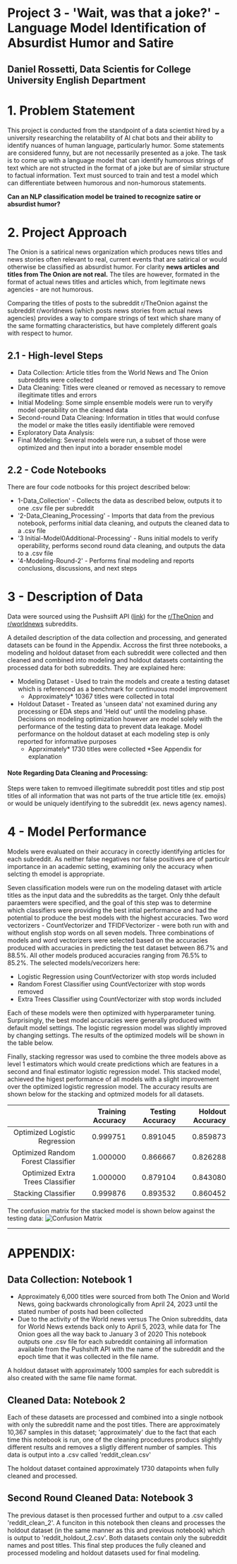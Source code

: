 # Project 3 - 'Wait, was that a joke?' - Language Model Identification of Absurdist Humor and Satire
## Daniel Rossetti, Data Scientis for College University English Department

# 1. Problem Statement
This project is conducted from the standpoint of a data scientist hired by a university researching the relatability of AI chat bots and their ability to identify nuances of human language, particularly humor.  Some statements are considered funny, but are not necessarily presented as a joke.  The task is to come up with a language model that can identify humorous strings of text which are not structed in the format of a joke but are of similar structure to factual information.  Text must sourced to train and test a model which can differentiate between humorous and non-humorous statements.

**Can an NLP classification model be trained to recognize satire or absurdist humor?**

# 2. Project Approach
The Onion is a satirical news organization which produces news titles and news stories often relevant to real, current events that are satirical or would otherwise be classified as absurdist humor.  For clarity **news articles and titles from The Onion are not real.**  The tiles are however, formated in the format of actual news titles and articles which, from legitimate news agencies - are not humorous.

Comparing the titles of posts to the subreddit r/TheOnion against the subreddit r/worldnews (which posts news stories from actual news agencies) provides a way to compare strings of text which share many of the same formatting characteristics, but have completely different goals with respect to humor.

## 2.1 - High-level Steps
* Data Collection: Article titles from the World News and The Onion subreddits were collected
* Data Cleaning:  Titles were cleaned or removed as necessary to remove illegitimate titles and errors 
* Initial Modeling:  Some simple ensemble models were run to veryify model operability on the cleaned data
* Second-round Data Cleaning:  Information in titles that would confuse the model or make the titles easily identifiable were removed
* Exploratory Data Analysis:   
* Final Modeling:  Several models were run, a subset of those were optimized and then input into a borader ensemble model

## 2.2 - Code Notebooks
There are four code notbooks for this project described below:
* 1-Data_Collection' - Collects the data as described below, outputs it to one .csv file per subreddit
* '2-Data_Cleaning_Processing' - Imports that data from the previous notebook, performs initial data cleaning, and outputs the cleaned data to a .csv file
* '3 Initial-Model0Additional-Processing' - Runs initial models to verify operability, performs second round data cleaning, and outputs the data to a .csv file
* '4-Modeling-Round-2' - Performs final modeling and reports conclusions, discussions, and next steps

# 3 - Description of Data
Data were sourced using the Pushsiift API ([link](https://github.com/pushshift/api)) for the [r/TheOnion](https://www.reddit.com/r/TheOnion/) and [r/worldnews](https://www.reddit.com/r/worldnews/) subreddits.

A detailed description of the data collection and processing, and generated datasets can be found in the Appendix.  Accross the first three notebooks, a modeling and holdout dataset from each subreddit were collected and then cleaned and combined into modeling and holdout datasets containting the processed data for both subreddits.  They are explained here:
* Modeling Dataset - Used to train the models and create a testing dataset which is referenced as a benchmark for continuous model improvement
    * Approximately* 10367 titles were collected in total
* Holdout Dataset - Treated as 'unseen data' not examined during any processing or EDA steps and 'Held out' until the modeling phase.  Decisions on modeling optimization however are model solely with the performance of the testing data to prevent data leakage.  Model performance on the holdout dataset at each modeling step is only reported for informative purposes
    * Apprximately* 1730 titles were collected
\*See Appendix for explanation

#### Note Regarding Data Cleaning and Processing:
Steps were taken to remvoed illegitimate subreddit post titles and stip post titles of all information that was not parts of the true article title (ex. emojis) or would be uniquely identifying to the subreddit (ex. news agency names).

# 4 - Model Performance
Models were evaluated on their accuracy in corectly identifying articles for each subreddit.  As neither false negatives nor false positives are of particulr importance in an academic setting, examining only the accuracy when selcting th emodel is appropriate.

Seven classification models were run on the modeling dataset with article titles as the input data and the subreddits as the target.  Only thhe default paraemters were specified, and the goal of this step was to determine which classifiers were providing the best intial performance and had the potential to produce the best models with the highest accuracies. Two word vectorizers - CountVectorizer and TFIDFVectorizer - were both run with and without english stop words on all seven models.  Three combinations of models and word vectorizers were selected based on the accuracies produced with accuracies in predicting the test dataset between 86.7% and 88.5%.  All other models produced accuracies ranging from 76.5% to 85.2%.  The selected models/vecorizers here:
* Logistic Regression using CountVectorizer with stop words included
* Random Forest Classifier using CountVectorizer with stop words removed
* Extra Trees Classifier using CountVectorizer with stop words included

Each of these models were then optimized with hyperparameter tuning.  Surprisingly, the best model accuracies were generally produced with default model settings.  The logistic regression model was slightly improved by changing settings.  The results of the optimized models will be shown in the table below.

Finally, stacking regressor was used to combine the three models above as level 1 estimators which would create predictions which are features in a second and final estimator logistic regression model.  This stacked model, achieved the higest performance of all models with a slight improvement over the optimized logistic regression model.  The accuracy results are shown below for the stacking and optmized models for all datasets.

|                                    | Training Accuracy | Testing Accuracy | Holdout Accuracy |
|-----------------------------------:|------------------:|-----------------:|-----------------:|
|      Optimized Logistic Regression |          0.999751 |         0.891045 |         0.859873 |
| Optimized Random Forest Classifier |          1.000000 |         0.866667 |         0.826288 |
|   Optimized Extra Trees Classifier |          1.000000 |         0.879104 |         0.843080 |
|                Stacking Classifier |          0.999876 |         0.893532 |         0.860452 |


The confusion matrix for the stacked model is shown below against the testing data:
![Confusion Matrix](images/conf_matrix_stack.png)





---
# APPENDIX:
## Data Collection:  Notebook 1
* Approximately 6,000 titles were sourced from both The Onion and World News, going backwards chronologically from April 24, 2023 until the stated number of posts had been collected
* Due to the activity of the World news versus The Onion subreddits, data for World News extends back only to April 5, 2023, while data for The Onion goes all the way back to January 3 of 2020
This notebook outputs one .csv file for each subreddit containing all information available from the Pushshift API with the name of the subreddit and the epoch time that it was collected in the file name.

A holdout dataset with approximately 1000 samples for each subreddit is also created with the same file name format.

## Cleaned Data:  Notebook 2
Each of these datasets are processed and combined into a single notbook with only the subreddit name and the post titles.  There are approximately 10,367 samples in this dataset; 'approximately' due to the fact that each time this notebook is run, one of the cleaning procedures producs slightly different results and removes a sligtly different number of samples.  This data is output into a .csv called 'reddit_clean.csv'

The holdout dataset contained approximately 1730 datapoints when fully cleaned and processed.

## Second Round Cleaned Data: Notebook 3
The previous dataset is then processed further and output to a .csv called 'reddit_clean_2'.  A funciton in this notebook then cleans and processes the holdout dataset (in the same manner as this and previous notebook) which is output to 'reddit_holdout_2.csv'.  Both datasets contain only the subreddit names and post titles.  This final step produces the fully cleaned and processed modeling and holdout datasets used for final modeling.
